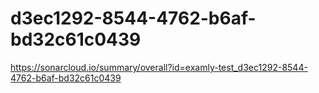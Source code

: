 # d3ec1292-8544-4762-b6af-bd32c61c0439
https://sonarcloud.io/summary/overall?id=examly-test_d3ec1292-8544-4762-b6af-bd32c61c0439
